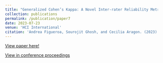 ```yaml
---
title: "Generalized Cohen’s Kappa: A Novel Inter-rater Reliability Metric for Non-Mutually Exclusive Categories"
collection: publications
permalink: /publication/paper7
date: 2023-07-23
venue: 'HCI International'
citation: 'Andrea Figueroa, Sourojit Ghosh, and Cecilia Aragon. (2023). Generalized Cohen’s Kappa: A Novel Inter-rater Reliability Metric for Non-Mutually Exclusive Categories. In Proceedings of the Human Interface and the Management of Information Thematic Area in the context of the 25th International Conference on Human-Computer Interaction (HCI International 2023).'
---
```

[View paper here!](https://sourojitghosh.github.io/files/GCK_HCII_final.pdf)

[View in conference proceedings](https://link.springer.com/chapter/10.1007/978-3-031-35132-7_2)

